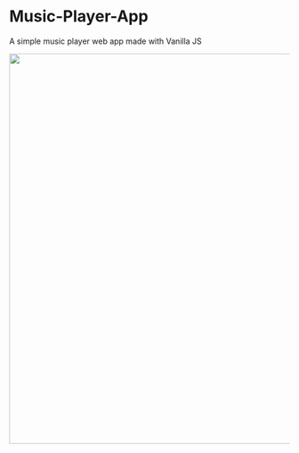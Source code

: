 # Music-Player-App
A simple music player web app made with Vanilla JS

<html>
  <img src="https://user-images.githubusercontent.com/47085691/115966344-00d6ab00-a54f-11eb-9df1-67f2154d6ac8.png" width=700/>
</html>


